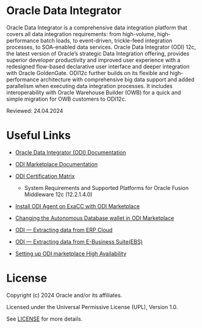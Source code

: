 # Oracle Data Integrator

Oracle Data Integrator is a comprehensive data integration platform that covers all data integration requirements: from high-volume, high-performance batch loads, to event-driven, trickle-feed integration processes, to SOA-enabled data services. Oracle Data Integrator (ODI) 12c, the latest version of Oracle’s strategic Data Integration offering, provides superior developer productivity and improved user experience with a redesigned flow-based declarative user interface and deeper integration with Oracle GoldenGate. ODI12c further builds on its flexible and high-performance architecture with comprehensive big data support and added parallelism when executing data integration processes. It includes interoperability with Oracle Warehouse Builder (OWB) for a quick and simple migration for OWB customers to ODI12c. 

Reviewed: 24.04.2024
 
# Useful Links
 
- [Oracle Data Integrator (ODI) Documentation](https://docs.oracle.com/en/middleware/fusion-middleware/data-integrator/12.2.1.4/odiun/overview-oracle-data-integrator.html#GUID-3B2C52A4-8AFB-424A-9964-29838E875433)
      
- [ODI Marketplace Documentation](https://docs.oracle.com/en/middleware/fusion-middleware/data-integrator/12.2.1.4/dimgs/getting-started-oracle-cloud-marketplace.html#GUID-1793F6A6-8581-465D-BBE3-8F0C8ADD6536)

- [ODI Certification Matrix](https://www.oracle.com/middleware/technologies/fusion-certification.html)
    - System Requirements and Supported Platforms for Oracle Fusion Middleware 12c (12.2.1.4.0)

- [Install ODI Agent on ExaCC with ODI Marketplace](https://eloi-lopes29.medium.com/install-odi-agent-on-exacc-with-odi-marketplace-c98a1a422f55)

- [Changing the Autonomous Database wallet in ODI Marketplace](https://eloi-lopes29.medium.com/changing-autonomous-database-wallet-in-odi-marketplace-707a2e2dcf9)

- [ODI — Extracting data from ERP Cloud](https://eloi-lopes29.medium.com/odi-extracting-data-from-erp-cloud-f503baef4499)

- [ODI — Extracting data from E-Business Suite(EBS)](https://eloi-lopes29.medium.com/odi-extracting-data-from-e-business-suite-ebs-3ec690003a9b)

- [Setting up ODI marketplace High Availability](https://eloi-lopes29.medium.com/setting-up-odi-marketplace-high-availability-b1156d4169ec)


# License

Copyright (c) 2024 Oracle and/or its affiliates.

Licensed under the Universal Permissive License (UPL), Version 1.0.

See [LICENSE](https://github.com/oracle-devrel/technology-engineering/blob/main/LICENSE) for more details.
